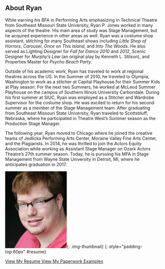 About Ryan
----------

While earning his BFA in Performing Arts emphasizing in Technical Theatre from Southeast Missouri State University, Ryan P. Jones worked in many aspects of the theatre.
His main area of study was Stage Management, but he acquired experience in other areas as well.
Ryan was a costume shop assistant, stitching for many Southeast shows including *Little Shop of Horrors*, *Carousel*, *Once on This Island*, and *Into The Woods*.
He also served as Lighting Designer for *Fall for Dance 2010* and *2012*, Scenic Designer for *Murphy’s Law* (an original play by Kenneth L. Stilson), and Properties Master for *Psycho Beach Party*.

Outside of his academic work, Ryan has traveled to work at regional theatres across the US.
In the Summer of 2010, he traveled to Olympia, Washington to work as a stitcher at Capital Playhouse for their Summer Kids at Play season.
For the next two Summers, he worked at McLeod Summer Playhouse on the campus of Southern Illinois University Carbondale.
During his first summer at SIUC, Ryan was employed as a Stitcher and Wardrobe Supervisor for the costume shop.
He was excited to return for his  second summer as a member of the Stage Management team.
After graduating from Southeast Missouri State University, Ryan traveled to Scottsbluff, Nebraska, where he participated in Theatre West’s Summer season as the Production Stage Manager.

The following year, Ryan moved to Chicago where he joined the creative teams of Jedlicka Performing Arts Center, Moraine Valley Fine Arts Center, and the Plagiarists.
In 2014, he was thrilled to join the Actors Equity Association while working as Assistant Stage Manager on Ozark Actors Theatre’s 27th summer season.
Today, he is pursuing his MFA in Stage Management from Wayne State University in Detroit, MI, where he anticipates graduation in 2017.

![Ryan P. Jones](/static/img/Headshot.jpg){: .img-thumbnail}
{: style="padding-top:60px" #resume}

<a href="/download/Ryan-P-Jones_Resume_2-1-15.pdf" target="_blank" class="btn btn-default btn-lg">
<i class="fa fa-file-pdf-o fa-fw"></i> View My Resume
</a>

<a href="/download/Ryan%20P%20Jones%20Stage%20Management%20Paperwork%20Examples.pdf" target="_blank" class="btn btn-default btn-lg">
<i class="fa fa-files-o fa-fw"></i> View My Paperwork Examples
</a>
